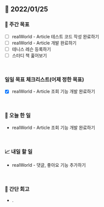 ## 📅 2022/01/25


### 👏 주간 목표

- [ ] realWorld - Article 테스트 코드 작성 완료하기
- [ ] realWorld - Article 개발 완료하기
- [ ] 테니스 레슨 등록하기
- [ ] 스터디 책 훑어보기

<br/>

### 일일 목표 체크리스트(어제 정한 목표)

- [x] realWorld - Article 조회 기능 개발 완료하기

<br/>

### 💯 오늘 한 일

- realWorld - Article 조회 기능 개발 완료하기

<br/>

### 📈 내일 할 일

- realWorld - 댓글, 좋아요 기능 추가하기

<br/>

### 🤔 간단 회고

- .


 




 








